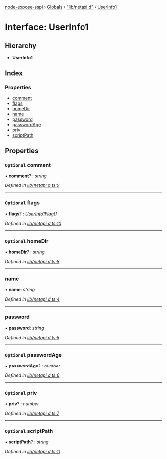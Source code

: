 [node-expose-sspi](../README.md) › [Globals](../globals.md) › ["lib/netapi.d"](../modules/_lib_netapi_d_.md) › [UserInfo1](_lib_netapi_d_.userinfo1.md)

# Interface: UserInfo1

## Hierarchy

* **UserInfo1**

## Index

### Properties

* [comment](_lib_netapi_d_.userinfo1.md#optional-comment)
* [flags](_lib_netapi_d_.userinfo1.md#optional-flags)
* [homeDir](_lib_netapi_d_.userinfo1.md#optional-homedir)
* [name](_lib_netapi_d_.userinfo1.md#name)
* [password](_lib_netapi_d_.userinfo1.md#password)
* [passwordAge](_lib_netapi_d_.userinfo1.md#optional-passwordage)
* [priv](_lib_netapi_d_.userinfo1.md#optional-priv)
* [scriptPath](_lib_netapi_d_.userinfo1.md#optional-scriptpath)

## Properties

### `Optional` comment

• **comment**? : *string*

*Defined in [lib/netapi.d.ts:9](https://github.com/jlguenego/node-expose-sspi/blob/3a7c182/lib/netapi.d.ts#L9)*

___

### `Optional` flags

• **flags**? : *[UserInfo1Flag](../modules/_lib_flags_index_d_.md#userinfo1flag)[]*

*Defined in [lib/netapi.d.ts:10](https://github.com/jlguenego/node-expose-sspi/blob/3a7c182/lib/netapi.d.ts#L10)*

___

### `Optional` homeDir

• **homeDir**? : *string*

*Defined in [lib/netapi.d.ts:8](https://github.com/jlguenego/node-expose-sspi/blob/3a7c182/lib/netapi.d.ts#L8)*

___

###  name

• **name**: *string*

*Defined in [lib/netapi.d.ts:4](https://github.com/jlguenego/node-expose-sspi/blob/3a7c182/lib/netapi.d.ts#L4)*

___

###  password

• **password**: *string*

*Defined in [lib/netapi.d.ts:5](https://github.com/jlguenego/node-expose-sspi/blob/3a7c182/lib/netapi.d.ts#L5)*

___

### `Optional` passwordAge

• **passwordAge**? : *number*

*Defined in [lib/netapi.d.ts:6](https://github.com/jlguenego/node-expose-sspi/blob/3a7c182/lib/netapi.d.ts#L6)*

___

### `Optional` priv

• **priv**? : *number*

*Defined in [lib/netapi.d.ts:7](https://github.com/jlguenego/node-expose-sspi/blob/3a7c182/lib/netapi.d.ts#L7)*

___

### `Optional` scriptPath

• **scriptPath**? : *string*

*Defined in [lib/netapi.d.ts:11](https://github.com/jlguenego/node-expose-sspi/blob/3a7c182/lib/netapi.d.ts#L11)*
